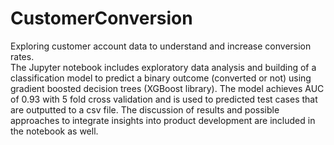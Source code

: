 # CustomerConversion

Exploring customer account data to understand and increase conversion rates.
<br> The Jupyter notebook includes exploratory data analysis and building of a classification model to predict a binary outcome (converted or not) using gradient boosted decision trees (XGBoost library). The model achieves AUC of 0.93 with 5 fold cross validation and is used to predicted test cases that are outputted to a csv file.
The discussion of results and possible approaches to integrate insights into product development are included in the notebook as well.
